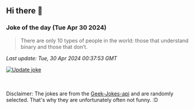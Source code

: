## Hi there 👋

### Joke of the day (Tue Apr 30 2024)
<!-- joke -->
>There are only 10 types of people in the world: those that understand binary and those that don’t.
<!-- /joke -->

*Last update: Tue, 30 Apr 2024 00:37:53 GMT*

[![Update joke](https://github.com/nclskfm/nclskfm/actions/workflows/joke.yml/badge.svg)](https://github.com/nclskfm/nclskfm/actions/workflows/joke.yml)

<br><br>
Disclaimer: The jokes are from the [Geek-Jokes-api](https://github.com/sameerkumar18/geek-joke-api) and are randomly selected. That's why they are unfortunately often not funny. :D
